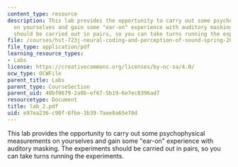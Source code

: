 ```yaml
---
content_type: resource
description: This lab provides the opportunity to carry out some psychophysical measurements
  on yourselves and gain some "ear-on" experience with auditory masking. The experiments
  should be carried out in pairs, so you can take turns running the experiments.
file: /courses/hst-723j-neural-coding-and-perception-of-sound-spring-2005/e97ea236c90f6fbe3b397aee0a65e70d_lab_2.pdf
file_type: application/pdf
learning_resource_types:
- Labs
license: https://creativecommons.org/licenses/by-nc-sa/4.0/
ocw_type: OCWFile
parent_title: Labs
parent_type: CourseSection
parent_uid: 40bf0679-2a0b-ef67-5b19-6e7ec8396ad7
resourcetype: Document
title: lab_2.pdf
uid: e97ea236-c90f-6fbe-3b39-7aee0a65e70d
---
```

This lab provides the opportunity to carry out some psychophysical measurements on yourselves and gain some "ear-on" experience with auditory masking. The experiments should be carried out in pairs, so you can take turns running the experiments.